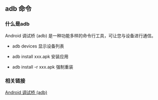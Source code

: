 ## adb 命令


### 什么是adb

Android 调试桥 (adb) 是一种功能多样的命令行工具，可让您与设备进行通信。

* adb devices 显示设备列表

* adb install xxx.apk 安装应用

* adb install -r xxx.apk 强制重装


### 相关链接

[Android 调试桥 (adb)](https://developer.android.com/studio/command-line/adb)
